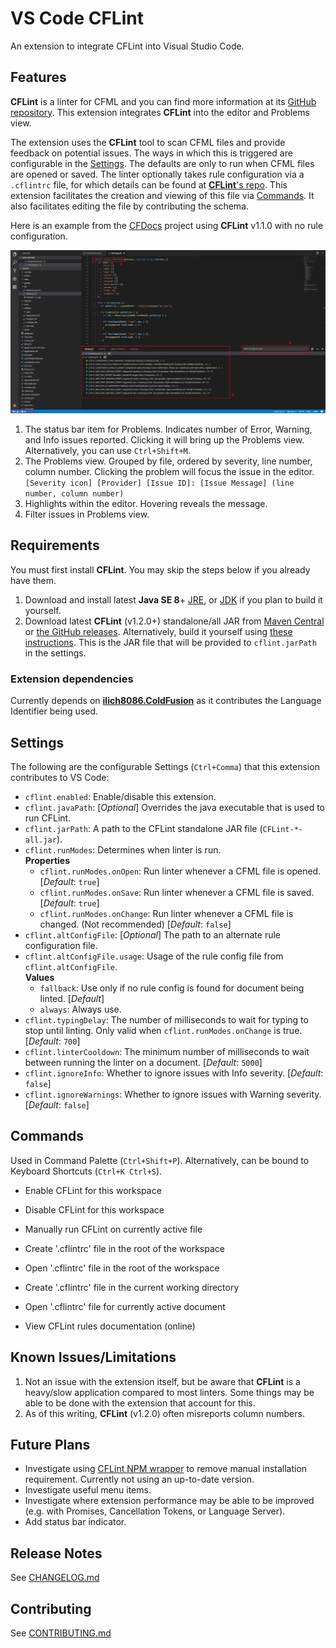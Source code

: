 # VS Code CFLint

An extension to integrate CFLint into Visual Studio Code.


## Features

**CFLint** is a linter for CFML and you can find more information at its [GitHub repository](https://github.com/cflint/CFLint). This extension integrates **CFLint** into the editor and Problems view.

The extension uses the **CFLint** tool to scan CFML files and provide feedback on potential issues. The ways in which this is triggered are configurable in the [Settings](#settings). The defaults are only to run when CFML files are opened or saved. The linter optionally takes rule configuration via a `.cflintrc` file, for which details can be found at [**CFLint**'s repo](https://github.com/cflint/CFLint#folder-based-configuration). This extension facilitates the creation and viewing of this file via [Commands](#commands). It also facilitates editing the file by contributing the schema.

Here is an example from the [CFDocs](https://github.com/foundeo/cfdocs) project using **CFLint** v1.1.0 with no rule configuration.

![CFDocs](images/cfdocs.png)

1. The status bar item for Problems. Indicates number of Error, Warning, and Info issues reported. Clicking it will bring up the Problems view. Alternatively, you can use `Ctrl+Shift+M`.
2. The Problems view. Grouped by file, ordered by severity, line number, column number. Clicking the problem will focus the issue in the editor.  
```[Severity icon] [Provider] [Issue ID]: [Issue Message] (line number, column number)```
3. Highlights within the editor. Hovering reveals the message.
4. Filter issues in Problems view.


## Requirements

You must first install **CFLint**. You may skip the steps below if you already have them.

1. Download and install latest **Java SE 8**+ [JRE](https://www.java.com/en/download/manual.jsp), or [JDK](http://www.oracle.com/technetwork/java/javase/downloads/index-jsp-138363.html) if you plan to build it yourself.
1. Download latest **CFLint** (v1.2.0+) standalone/all JAR from [Maven Central](http://search.maven.org/#search%7Cga%7C1%7Ccflint) or [the GitHub releases](https://github.com/cflint/CFLint/releases). Alternatively, build it yourself using [these instructions](https://github.com/cflint/CFLint#building-cflint). This is the JAR file that will be provided to `cflint.jarPath` in the settings.

### Extension dependencies
Currently depends on **[ilich8086.ColdFusion](https://marketplace.visualstudio.com/items?itemName=ilich8086.ColdFusion)** as it contributes the Language Identifier being used.


## Settings

The following are the configurable Settings (`Ctrl+Comma`) that this extension contributes to VS Code:

* `cflint.enabled`: Enable/disable this extension.
* `cflint.javaPath`: [*Optional*] Overrides the java executable that is used to run CFLint.
* `cflint.jarPath`: A path to the CFLint standalone JAR file (`CFLint-*-all.jar`).
* `cflint.runModes`: Determines when linter is run.  
**Properties**
  * `cflint.runModes.onOpen`: Run linter whenever a CFML file is opened. [*Default*: `true`]
  * `cflint.runModes.onSave`: Run linter whenever a CFML file is saved. [*Default*: `true`]
  * `cflint.runModes.onChange`: Run linter whenever a CFML file is changed. (Not recommended) [*Default*: `false`]
* `cflint.altConfigFile`: [*Optional*] The path to an alternate rule configuration file.
* `cflint.altConfigFile.usage`: Usage of the rule config file from `cflint.altConfigFile`.  
**Values**
  * `fallback`: Use only if no rule config is found for document being linted. [*Default*]
  * `always`: Always use.
* `cflint.typingDelay`: The number of milliseconds to wait for typing to stop until linting. Only valid when `cflint.runModes.onChange` is true. [*Default*: `700`]
* `cflint.linterCooldown`: The minimum number of milliseconds to wait between running the linter on a document. [*Default*: `5000`]
* `cflint.ignoreInfo`: Whether to ignore issues with Info severity. [*Default*: `false`]
* `cflint.ignoreWarnings`: Whether to ignore issues with Warning severity. [*Default*: `false`]


## Commands

Used in Command Palette (`Ctrl+Shift+P`). Alternatively, can be bound to Keyboard Shortcuts (`Ctrl+K Ctrl+S`).

* Enable CFLint for this workspace

* Disable CFLint for this workspace

* Manually run CFLint on currently active file

* Create '.cflintrc' file in the root of the workspace

* Open '.cflintrc' file in the root of the workspace

* Create '.cflintrc' file in the current working directory

* Open '.cflintrc' file for currently active document

* View CFLint rules documentation (online)


## Known Issues/Limitations

1. Not an issue with the extension itself, but be aware that **CFLint** is a heavy/slow application compared to most linters. Some things may be able to be done with the extension that account for this.
1. As of this writing, **CFLint** (v1.2.0) often misreports column numbers.


## Future Plans

* Investigate using [CFLint NPM wrapper](https://www.npmjs.com/package/cflint) to remove manual installation requirement. Currently not using an up-to-date version.
* Investigate useful menu items.
* Investigate where extension performance may be able to be improved (e.g. with Promises, Cancellation Tokens, or Language Server).
* Add status bar indicator.


## Release Notes

See [CHANGELOG.md](/CHANGELOG.md)


## Contributing

See [CONTRIBUTING.md](/CONTRIBUTING.md)
